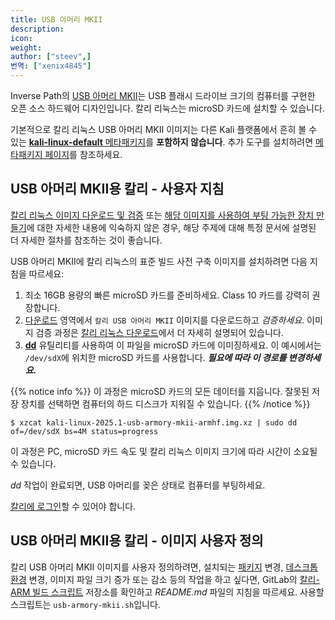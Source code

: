 ```yaml
---
title: USB 아머리 MKII
description:
icon:
weight:
author: ["steev",]
번역: ["xenix4845"]
---
```


Inverse Path의 [USB 아머리 MKII](https://inversepath.com/usbarmory)는 USB 플래시 드라이브 크기의 컴퓨터를 구현한 오픈 소스 하드웨어 디자인입니다. 칼리 리눅스는 microSD 카드에 설치할 수 있습니다.

기본적으로 칼리 리눅스 USB 아머리 MKII 이미지는 다른 Kali 플랫폼에서 흔히 볼 수 있는 [**kali-linux-default** 메타패키지](/docs/general-use/metapackages/)를 **포함하지 않습니다**. 추가 도구를 설치하려면 [메타패키지 페이지](/docs/general-use/metapackages/)를 참조하세요.

## USB 아머리 MKII용 칼리 - 사용자 지침

[칼리 리눅스 이미지 다운로드 및 검증](/docs/introduction/download-official-kali-linux-images/) 또는 [해당 이미지를 사용하여 부팅 가능한 장치 만들기](/docs/usb/live-usb-install-with-windows/)에 대한 자세한 내용에 익숙하지 않은 경우, 해당 주제에 대해 특정 문서에 설명된 더 자세한 절차를 참조하는 것이 좋습니다.

USB 아머리 MKII에 칼리 리눅스의 표준 빌드 사전 구축 이미지를 설치하려면 다음 지침을 따르세요:

1. 최소 16GB 용량의 빠른 microSD 카드를 준비하세요. Class 10 카드를 강력히 권장합니다.
2. [다운로드](/get-kali/) 영역에서 `칼리 USB 아머리 MKII` 이미지를 다운로드하고 _검증하세요_. 이미지 검증 과정은 [칼리 리눅스 다운로드](/docs/introduction/download-official-kali-linux-images/)에서 더 자세히 설명되어 있습니다.
3. **[dd](https://manpages.debian.org/testing/coreutils/dd.1.en.html)** 유틸리티를 사용하여 이 파일을 microSD 카드에 이미징하세요. 이 예시에서는 `/dev/sdX`에 위치한 microSD 카드를 사용합니다. **_필요에 따라 이 경로를 변경하세요._**

{{% notice info %}}
이 과정은 microSD 카드의 모든 데이터를 지웁니다. 잘못된 저장 장치를 선택하면 컴퓨터의 하드 디스크가 지워질 수 있습니다.
{{% /notice %}}

```console
$ xzcat kali-linux-2025.1-usb-armory-mkii-armhf.img.xz | sudo dd of=/dev/sdX bs=4M status=progress
```

이 과정은 PC, microSD 카드 속도 및 칼리 리눅스 이미지 크기에 따라 시간이 소요될 수 있습니다.

_dd_ 작업이 완료되면, USB 아머리를 꽂은 상태로 컴퓨터를 부팅하세요.

[칼리에 로그인](/docs/introduction/default-credentials/)할 수 있어야 합니다.

## USB 아머리 MKII용 칼리 - 이미지 사용자 정의

칼리 USB 아머리 MKII 이미지를 사용자 정의하려면, 설치되는 [패키지](/docs/general-use/metapackages/) 변경, [데스크톱 환경](/docs/general-use/switching-desktop-environments/) 변경, 이미지 파일 크기 증가 또는 감소 등의 작업을 하고 싶다면, GitLab의 [칼리-ARM 빌드 스크립트](https://gitlab.com/kalilinux/build-scripts/kali-arm) 저장소를 확인하고 _README.md_ 파일의 지침을 따르세요. 사용할 스크립트는 `usb-armory-mkii.sh`입니다.
